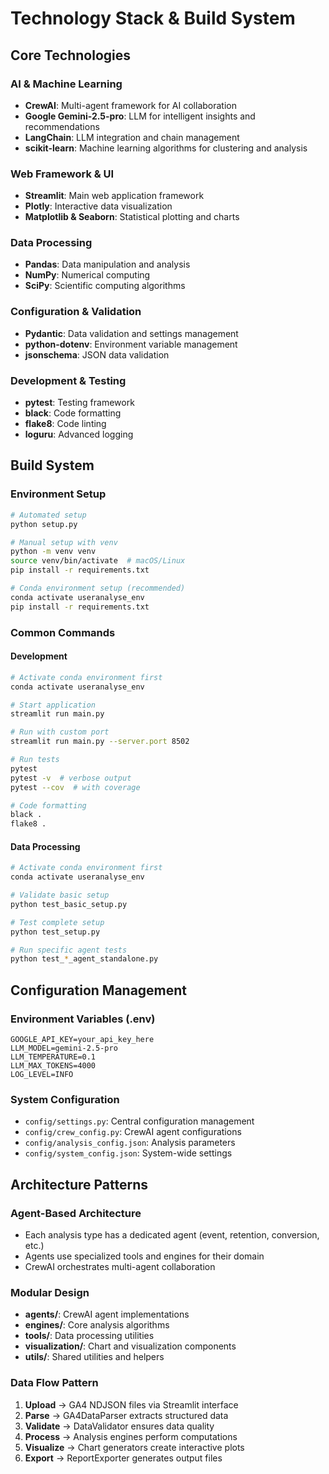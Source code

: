 # Technology Stack & Build System

## Core Technologies

### AI & Machine Learning
- **CrewAI**: Multi-agent framework for AI collaboration
- **Google Gemini-2.5-pro**: LLM for intelligent insights and recommendations
- **LangChain**: LLM integration and chain management
- **scikit-learn**: Machine learning algorithms for clustering and analysis

### Web Framework & UI
- **Streamlit**: Main web application framework
- **Plotly**: Interactive data visualization
- **Matplotlib & Seaborn**: Statistical plotting and charts

### Data Processing
- **Pandas**: Data manipulation and analysis
- **NumPy**: Numerical computing
- **SciPy**: Scientific computing algorithms

### Configuration & Validation
- **Pydantic**: Data validation and settings management
- **python-dotenv**: Environment variable management
- **jsonschema**: JSON data validation

### Development & Testing
- **pytest**: Testing framework
- **black**: Code formatting
- **flake8**: Code linting
- **loguru**: Advanced logging

## Build System

### Environment Setup
```bash
# Automated setup
python setup.py

# Manual setup with venv
python -m venv venv
source venv/bin/activate  # macOS/Linux
pip install -r requirements.txt

# Conda environment setup (recommended)
conda activate useranalyse_env
pip install -r requirements.txt
```

### Common Commands

#### Development
```bash
# Activate conda environment first
conda activate useranalyse_env

# Start application
streamlit run main.py

# Run with custom port
streamlit run main.py --server.port 8502

# Run tests
pytest
pytest -v  # verbose output
pytest --cov  # with coverage

# Code formatting
black .
flake8 .
```

#### Data Processing
```bash
# Activate conda environment first
conda activate useranalyse_env

# Validate basic setup
python test_basic_setup.py

# Test complete setup
python test_setup.py

# Run specific agent tests
python test_*_agent_standalone.py
```

## Configuration Management

### Environment Variables (.env)
```env
GOOGLE_API_KEY=your_api_key_here
LLM_MODEL=gemini-2.5-pro
LLM_TEMPERATURE=0.1
LLM_MAX_TOKENS=4000
LOG_LEVEL=INFO
```

### System Configuration
- `config/settings.py`: Central configuration management
- `config/crew_config.py`: CrewAI agent configurations
- `config/analysis_config.json`: Analysis parameters
- `config/system_config.json`: System-wide settings

## Architecture Patterns

### Agent-Based Architecture
- Each analysis type has a dedicated agent (event, retention, conversion, etc.)
- Agents use specialized tools and engines for their domain
- CrewAI orchestrates multi-agent collaboration

### Modular Design
- **agents/**: CrewAI agent implementations
- **engines/**: Core analysis algorithms
- **tools/**: Data processing utilities
- **visualization/**: Chart and visualization components
- **utils/**: Shared utilities and helpers

### Data Flow Pattern
1. **Upload** → GA4 NDJSON files via Streamlit interface
2. **Parse** → GA4DataParser extracts structured data
3. **Validate** → DataValidator ensures data quality
4. **Process** → Analysis engines perform computations
5. **Visualize** → Chart generators create interactive plots
6. **Export** → ReportExporter generates output files